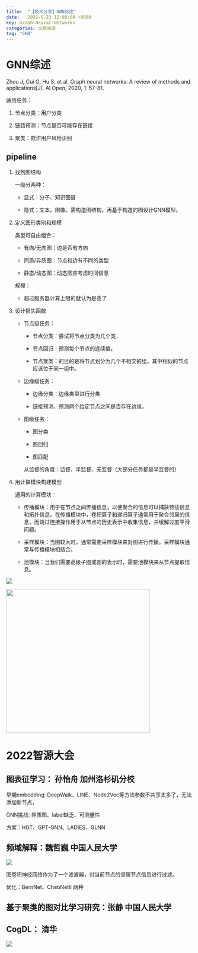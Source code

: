 ```yaml
---
title:  "【技术分享】GNN综述"
date:   2022-6-23 12:00:00 +0800
key: Graph-Neural-Networks
categories: 文献阅读
tag: "GNN"
---
```


# GNN综述

Zhou J, Cui G, Hu S, et al. Graph neural networks: A review of methods and applications[J]. AI Open, 2020, 1: 57-81.

适用任务：

1. 节点分类：用户分类

2. 链路预测：节点是否可能存在链接

3. 聚类：欺诈用户风险识别

## pipeline

1. 找到图结构
   
   一般分两种：
   
   - 显式：分子、知识图谱
   
   - 隐式：文本，图像。需构造图结构，再基于构造的图设计GNN模型。

2. 定义图形类别和规模
   
   类型可自由组合：
   
   - 有向/无向图：边是否有方向
   
   - 同质/异质图：节点和边有不同的类型
   
   - 静态/动态图：动态图应考虑时间信息
   
   规模：
   
   - 超过服务器计算上限的就认为是高了

3. 设计损失函数
   
   - 节点级任务：
     
     - 节点分类：尝试将节点分类为几个类，
     
     - 节点回归：预测每个节点的连续值。
     
     - 节点聚类：的目的是将节点划分为几个不相交的组，其中相似的节点应该位于同一组中。
   
   - 边缘级任务：
     
     - 边缘分类：边缘类型进行分类
     
     - 链接预测，预测两个给定节点之间是否存在边缘。
   
   - 图级任务：
     
     - 图分类
     
     - 图回归
     
     - 图匹配
     
     从监督的角度：监督、半监督、无监督（大部分任务都是半监督的）

4. 用计算模块构建模型
   
   通用的计算模块：
   
   - 传播模块：用于在节点之间传播信息，以便聚合的信息可以捕获特征信息和拓扑信息。在传播模块中，卷积算子和递归算子通常用于聚合邻居的信息，而跳过连接操作用于从节点的历史表示中收集信息，并缓解过度平滑问题。
   
   - 采样模块：当图较大时，通常需要采样模块来对图进行传播。采样模块通常与传播模块相结合。
   
   - 池模块：当我们需要高级子图或图的表示时，需要池模块来从节点提取信息。

![](assets/GNN/2022-06-23-17-33-46-image.png)

<img title="" src="https://pic1.zhimg.com/v2-dccb0b21bf0f21a55dca7ab5970e9eb4_r.jpg" alt="" width="388">

# 2022智源大会

## 图表征学习： 孙怡舟 加州洛杉矶分校

早期embedding: DeepWalk、LINE、Node2Vec等方法参数不共享太多了，无法添加新节点，

GNN挑战: 异质图、label缺乏、可测量性

方案：HGT、GPT-GNN、LADIES、GLNN

## 频域解释：魏哲巍 中国人民大学

![](assets/GNN/2022-06-23-15-43-40-image.png)

图卷积神经网络作为了一个滤波器，对当前节点的邻居节点信息进行过滤。

优化：BernNet、ChebNetII 两种

## 基于聚类的图对比学习研究：张静 中国人民大学

## CogDL： 清华

![](assets/GNN/2022-06-23-16-39-23-image.png)
